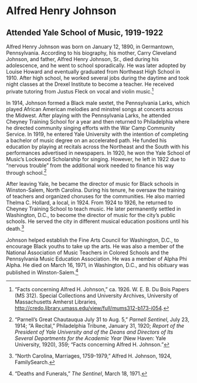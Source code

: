 # Alfred Henry Johnson
## Attended Yale School of Music, 1919-1922

Alfred Henry Johnson was born on January 12, 1890, in Germantown, Pennsylvania. According to his biography, his mother, Carry Cleveland Johnson, and father, Alfred Henry Johnson, Sr., died during his adolescence, and he went to school sporadically. He was later adopted by Louise Howard and eventually graduated from Northeast High School in 1910. After high school, he worked several jobs during the daytime and took night classes at the Drexel Institute to become a teacher. He received private tutoring from Justus Fleck on vocal and violin music.[^1] 

In 1914, Johnson formed a Black male sextet, the Pennsylvania Larks, which played African American melodies and minstrel songs at concerts across the Midwest. After playing with the Pennsylvania Larks, he attended Cheyney Training School for a year and then returned to Philadelphia where he directed community singing efforts with the War Camp Community Service. In 1919, he entered Yale University with the intention of completing a bachelor of music degree on an accelerated path. He funded his education by playing at recitals across the Northeast and the South with his performances advertised in newspapers. In 1920, he won the Yale School of Music’s Lockwood Scholarship for singing. However, he left in 1922 due to “nervous trouble” from the additional work needed to finance his way through school.[^2] 

After leaving Yale, he became the director of music for Black schools in Winston-Salem, North Carolina. During his tenure, he oversaw the training of teachers and organized choruses for the communities. He also married Thelma C. Hollard, a local, in 1924. From 1924 to 1926, he returned to Cheyney Training School to teach music. He later permanently settled in Washington, D.C., to become the director of music for the city’s public schools. He served the city in different musical education positions until his death.[^3] 

Johnson helped establish the Fine Arts Council for Washington, D.C., to encourage Black youths to take up the arts. He was also a member of the National Association of Music Teachers in Colored Schools and the Pennsylvania Music Education Association. He was a member of Alpha Phi Alpha. He died on March 16, 1971, in Washington, D.C., and his obituary was published in Winston-Salem.[^4] 

[^1]: “Facts concerning Alfred H. Johnson,” ca. 1926. W. E. B. Du Bois Papers (MS 312). Special Collections and University Archives, University of Massachusetts Amherst Libraries, http://credo.library.umass.edu/view/full/mums312-b173-i054.  

[^2]: “Parnell’s Great Chautauqua July 31 to Aug. 5,” *Parnell Sentinel*, July 23, 1914; “A Recital,” Philadelphia Tribune, January 31, 1920; *Report of the President of Yale University and of the Deans and Directors of Its Several Departments for the Academic Year* (New Haven: Yale University, 1920), 359; “Facts concerning Alfred H. Johnson.”  

[^3]: “North Carolina, Marriages, 1759-1979,” Alfred H. Johnson, 1924, FamilySearch.  

[^4]: “Deaths and Funerals,” *The Sentinel*, March 18, 1971. 

